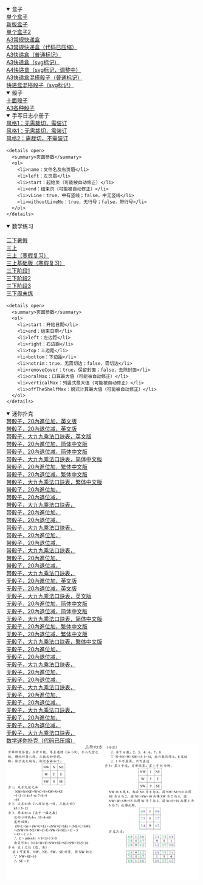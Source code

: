   <details open><summary>盒子</summary>
		<a target="_blank" href="box/box.htm">单个盒子</a><br/>
		<a target="_blank" href="box/box_new.htm">新版盒子</a><br/>
		<a target="_blank" href="box/box_single_file.htm">单个盒子2</a><br/>
		<a target="_blank" href="box/cuboid_with_square_section_a3.htm">A3常规快递盒</a><br/>
		<a target="_blank" href="box/cuboid_with_square_section_a3.min.htm">A3常规快递盒（代码已压缩）</a><br/>
		<a target="_blank" href="box/express_box_a3_use_page.htm">A3快递盒（普通标记）</a><br/>
		<a target="_blank" href="box/express_box_a3_use_svg.htm">A3快递盒（svg标记）</a><br/>
		<a target="_blank" href="box/express_box_a4_use_svg_240210.htm">A4快递盒（svg标记，调整中）</a><br/>
		<a target="_blank" href="box/express_boxes_and_dices_a3_use_page.htm">A3快递盒混搭骰子（普通标记）</a><br/>
		<a target="_blank" href="box/express_boxes_and_dices_a3_use_svg.htm">快递盒混搭骰子（svg标记）</a><br />
  </details>

  <details open><summary>骰子</summary>
		<a target="_blank" href="dice/dices_10_faces.htm">十面骰子</a><br/>
		<a target="_blank" href="dice/dices_a3.htm">A3各种骰子</a><br />
  </details>

  <details open><summary>手写日志小册子</summary>
		<a target="_blank" href="logger/logger.htm">风格1：无需裁切，需装订</a><br/>
		<a target="_blank" href="logger/logger_notNeedCut.htm">风格1：无需裁切，需装订</a><br/>
		<a target="_blank" href="logger/logger1.htm">风格2：需裁切，不需装订</a><br />
		
    <details open>
      <summary>页面参数</summary>
      <ol>
        <li>name：文件名及右页眉</li>
        <li>left：左页眉</li>
        <li>start：起始页（可能被自动修正）</li>
        <li>end：结束页（可能被自动修正）</li>
        <li>vLine：true，中有竖线；false，中无竖线</li>
        <li>withoutLineNo：true，无行号；false，带行号</li>
      </ol>
    </details>
  </details>

  <details open><summary>数学练习</summary>
		<a target="_blank" href="math_exercise/24points.htm" style="display:none;"></a><br/>
		<a target="_blank" href="math_exercise/grade2_term2_summer_holiday.htm">二下暑假</a><br/>
		<a target="_blank" href="math_exercise/grade3_term1.htm">三上</a><br/>
		<a target="_blank" href="math_exercise/grade3_term1_winter_holiday.htm">三上（寒假复习）</a><br/>
		<a target="_blank" href="math_exercise/grade3_term1_winter_holiday_basic.htm">三上基础版（寒假复习）</a><br/>
		<a target="_blank" href="math_exercise/grade3_term2_phase1.htm">三下阶段1</a><br/>
		<a target="_blank" href="math_exercise/grade3_term2_phase2.htm">三下阶段2</a><br/>
		<a target="_blank" href="math_exercise/grade3_term2_phase3.htm">三下阶段3</a><br/>
		<a target="_blank" href="math_exercise/grade3_term2_weekend.htm">三下周末练</a><br />
		
    <details open>
      <summary>页面参数</summary>
      <ol>
        <li>start：开始日期</li>
        <li>end：结束日期</li>
        <li>left：左边距</li>
        <li>right：右边距</li>
        <li>top：上边距</li>
        <li>bottom：下边距</li>
        <li>notrim：true，无需切边；false，需切边</li>
        <li>removeCover：true，保留封面；false，去除封面</li>
        <li>oralMax：口算最大值（可能被自动修正）</li>
        <li>verticalMax：列竖式最大值（可能被自动修正）</li>
        <li>offTheShelfMax：脱式计算最大值（可能被自动修正）</li>
      </ol>
    </details>
  </details>

  <details open><summary>迷你扑克</summary>
		<a target="_blank" href="mini_poker/math.htm?lang=en_cn&no=1&useDice=true">带骰子，20內進位加，英文版</a><br/>
		<a target="_blank" href="mini_poker/math.htm?lang=en_cn&no=2&useDice=true">带骰子，20內退位减，英文版</a><br/>
		<a target="_blank" href="mini_poker/math.htm?lang=en_cn&no=3&useDice=true">带骰子，大九九乘法口訣表，英文版</a><br/>
		<a target="_blank" href="mini_poker/math.htm?lang=zh_cn&no=1&useDice=true">带骰子，20內進位加，简体中文版</a><br/>
		<a target="_blank" href="mini_poker/math.htm?lang=zh_cn&no=2&useDice=true">带骰子，20內退位减，简体中文版</a><br/>
		<a target="_blank" href="mini_poker/math.htm?lang=zh_cn&no=3&useDice=true">带骰子，大九九乘法口訣表，简体中文版</a><br/>
		<a target="_blank" href="mini_poker/math.htm?lang=zh_tw&no=1&useDice=true">带骰子，20內進位加，繁体中文版</a><br/>
		<a target="_blank" href="mini_poker/math.htm?lang=zh_tw&no=2&useDice=true">带骰子，20內退位减，繁体中文版</a><br/>
		<a target="_blank" href="mini_poker/math.htm?lang=zh_tw&no=3&useDice=true">带骰子，大九九乘法口訣表，繁体中文版</a><br/>
		<a target="_blank" href="mini_poker/math.htm?lang=&no=1&useDice=true">带骰子，20內進位加，</a><br/>
		<a target="_blank" href="mini_poker/math.htm?lang=&no=2&useDice=true">带骰子，20內退位减，</a><br/>
		<a target="_blank" href="mini_poker/math.htm?lang=&no=3&useDice=true">带骰子，大九九乘法口訣表，</a><br/>
		<a target="_blank" href="mini_poker/math.htm?lang=英文版&no=1&useDice=true">带骰子，20內進位加，</a><br/>
		<a target="_blank" href="mini_poker/math.htm?lang=英文版&no=2&useDice=true">带骰子，20內退位减，</a><br/>
		<a target="_blank" href="mini_poker/math.htm?lang=英文版&no=3&useDice=true">带骰子，大九九乘法口訣表，</a><br/>
		<a target="_blank" href="mini_poker/math.htm?lang=简体中文版&no=1&useDice=true">带骰子，20內進位加，</a><br/>
		<a target="_blank" href="mini_poker/math.htm?lang=简体中文版&no=2&useDice=true">带骰子，20內退位减，</a><br/>
		<a target="_blank" href="mini_poker/math.htm?lang=简体中文版&no=3&useDice=true">带骰子，大九九乘法口訣表，</a><br/>
		<a target="_blank" href="mini_poker/math.htm?lang=繁体中文版&no=1&useDice=true">带骰子，20內進位加，</a><br/>
		<a target="_blank" href="mini_poker/math.htm?lang=繁体中文版&no=2&useDice=true">带骰子，20內退位减，</a><br/>
		<a target="_blank" href="mini_poker/math.htm?lang=繁体中文版&no=3&useDice=true">带骰子，大九九乘法口訣表，</a><br/>
		<a target="_blank" href="mini_poker/math.htm?lang=en_cn&no=1&useDice=false">无骰子，20內進位加，英文版</a><br/>
		<a target="_blank" href="mini_poker/math.htm?lang=en_cn&no=2&useDice=false">无骰子，20內退位减，英文版</a><br/>
		<a target="_blank" href="mini_poker/math.htm?lang=en_cn&no=3&useDice=false">无骰子，大九九乘法口訣表，英文版</a><br/>
		<a target="_blank" href="mini_poker/math.htm?lang=zh_cn&no=1&useDice=false">无骰子，20內進位加，简体中文版</a><br/>
		<a target="_blank" href="mini_poker/math.htm?lang=zh_cn&no=2&useDice=false">无骰子，20內退位减，简体中文版</a><br/>
		<a target="_blank" href="mini_poker/math.htm?lang=zh_cn&no=3&useDice=false">无骰子，大九九乘法口訣表，简体中文版</a><br/>
		<a target="_blank" href="mini_poker/math.htm?lang=zh_tw&no=1&useDice=false">无骰子，20內進位加，繁体中文版</a><br/>
		<a target="_blank" href="mini_poker/math.htm?lang=zh_tw&no=2&useDice=false">无骰子，20內退位减，繁体中文版</a><br/>
		<a target="_blank" href="mini_poker/math.htm?lang=zh_tw&no=3&useDice=false">无骰子，大九九乘法口訣表，繁体中文版</a><br/>
		<a target="_blank" href="mini_poker/math.htm?lang=&no=1&useDice=false">无骰子，20內進位加，</a><br/>
		<a target="_blank" href="mini_poker/math.htm?lang=&no=2&useDice=false">无骰子，20內退位减，</a><br/>
		<a target="_blank" href="mini_poker/math.htm?lang=&no=3&useDice=false">无骰子，大九九乘法口訣表，</a><br/>
		<a target="_blank" href="mini_poker/math.htm?lang=英文版&no=1&useDice=false">无骰子，20內進位加，</a><br/>
		<a target="_blank" href="mini_poker/math.htm?lang=英文版&no=2&useDice=false">无骰子，20內退位减，</a><br/>
		<a target="_blank" href="mini_poker/math.htm?lang=英文版&no=3&useDice=false">无骰子，大九九乘法口訣表，</a><br/>
		<a target="_blank" href="mini_poker/math.htm?lang=简体中文版&no=1&useDice=false">无骰子，20內進位加，</a><br/>
		<a target="_blank" href="mini_poker/math.htm?lang=简体中文版&no=2&useDice=false">无骰子，20內退位减，</a><br/>
		<a target="_blank" href="mini_poker/math.htm?lang=简体中文版&no=3&useDice=false">无骰子，大九九乘法口訣表，</a><br/>
		<a target="_blank" href="mini_poker/math.htm?lang=繁体中文版&no=1&useDice=false">无骰子，20內進位加，</a><br/>
		<a target="_blank" href="mini_poker/math.htm?lang=繁体中文版&no=2&useDice=false">无骰子，20內退位减，</a><br/>
		<a target="_blank" href="mini_poker/math.htm?lang=繁体中文版&no=3&useDice=false">无骰子，大九九乘法口訣表，</a><br />
    <a target="_blank" href="mini_poker/math.min.htm">数学迷你扑克（代码已压缩）</a><br />
  </details>

  
  <img src="math_exercise/三阶幻方.jpg" alt="math_exercise/三阶幻方.jpg" />
  